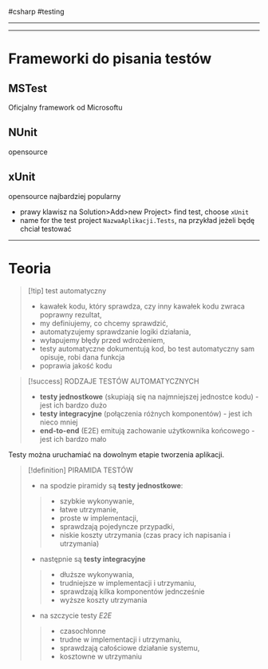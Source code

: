 #csharp #testing 

--------------





----------
# Frameworki do pisania testów

## MSTest
Oficjalny framework od Microsoftu

## NUnit
opensource

## xUnit
opensource
najbardziej popularny

- prawy klawisz na Solution>Add>new Project> find test, choose `xUnit`
- name for the test project `NazwaAplikacji.Tests`, na przykład jeżeli będę chciał testować 









-------------
# Teoria

>[!tip] test automatyczny
> - kawałek kodu, który sprawdza, czy inny kawałek kodu zwraca poprawny rezultat,
> - my definiujemy, co chcemy sprawdzić,
> - automatyzujemy sprawdzanie logiki działania,
> - wyłapujemy błędy przed wdrożeniem,
> - testy automatyczne dokumentują kod, bo test automatyczny sam opisuje, robi dana funkcja
> - poprawia jakość kodu

>[!success] RODZAJE TESTÓW AUTOMATYCZNYCH
> - **testy jednostkowe** (skupiają się na najmniejszej jednostce kodu) - jest ich bardzo dużo
> - **testy integracyjne** (połączenia różnych komponentów) - jest ich nieco mniej
> - **end-to-end** (E2E) emitują zachowanie użytkownika końcowego - jest ich bardzo mało

Testy można uruchamiać na dowolnym etapie tworzenia aplikacji.


>[!definition] PIRAMIDA TESTÓW
>- na spodzie piramidy są **testy jednostkowe**:
>> - szybkie wykonywanie,
>> - łatwe utrzymanie,
>> - proste w implementacji,
>> - sprawdzają pojedyncze przypadki,
>> - niskie koszty utrzymania (czas pracy ich napisania i utrzymania)
>
>- następnie są **testy integracyjne**
>> - dłuższe wykonywania,
>> - trudniejsze w implementacji i utrzymaniu,
>> - sprawdzają kilka komponentów jedncześnie
>> - wyższe koszty utrzymania
>
>- na szczycie testy *E2E*
>> - czasochłonne
>> - trudne w implementacji i utrzymaniu,
>> - sprawdzają całościowe działanie systemu,
>> - kosztowne w utrzymaniu


>
>









